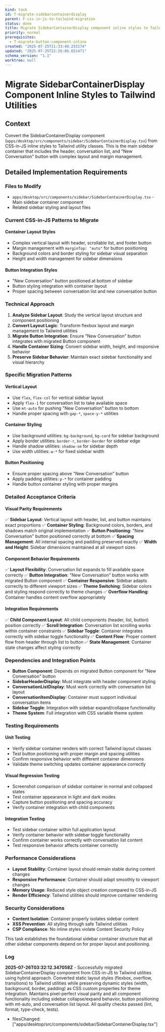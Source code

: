 ```yaml
---
kind: task
id: T-migrate-sidebarcontainerdisplay
parent: F-css-in-js-to-tailwind-migration
status: done
title: Migrate SidebarContainerDisplay component inline styles to Tailwind utilities
priority: normal
prerequisites:
  - T-migrate-button-component-inline
created: "2025-07-25T21:33:48.253174"
updated: "2025-07-25T22:26:06.651471"
schema_version: "1.1"
worktree: null
---
```


# Migrate SidebarContainerDisplay Component Inline Styles to Tailwind Utilities

## Context

Convert the SidebarContainerDisplay component (`apps/desktop/src/components/sidebar/SidebarContainerDisplay.tsx`) from CSS-in-JS inline styles to Tailwind utility classes. This is the main sidebar container that includes the header, conversation list, and "New Conversation" button with complex layout and margin management.

## Detailed Implementation Requirements

### Files to Modify

- `apps/desktop/src/components/sidebar/SidebarContainerDisplay.tsx` - Main sidebar container component
- Related sidebar styling and layout files

### Current CSS-in-JS Patterns to Migrate

#### Container Layout Styles

- Complex vertical layout with header, scrollable list, and footer button
- Margin management with `marginTop: "auto"` for button positioning
- Background colors and border styling for sidebar visual separation
- Height and width management for sidebar dimensions

#### Button Integration Styles

- "New Conversation" button positioned at bottom of sidebar
- Button styling integration with container layout
- Proper spacing between conversation list and new conversation button

### Technical Approach

1. **Analyze Sidebar Layout**: Study the vertical layout structure and component positioning
2. **Convert Layout Logic**: Transform flexbox layout and margin management to Tailwind utilities
3. **Migrate Button Integration**: Ensure "New Conversation" button integrates with migrated Button component
4. **Handle Container Sizing**: Convert sidebar width, height, and responsive behavior
5. **Preserve Sidebar Behavior**: Maintain exact sidebar functionality and visual hierarchy

### Specific Migration Patterns

#### Vertical Layout

- Use `flex`, `flex-col` for vertical sidebar layout
- Apply `flex-1` for conversation list to take available space
- Use `mt-auto` for pushing "New Conversation" button to bottom
- Handle proper spacing with `gap-*`, `space-y-*` utilities

#### Container Styling

- Use background utilities: `bg-background`, `bg-card` for sidebar background
- Apply border utilities: `border-r`, `border-border` for sidebar edge
- Handle shadow utilities: `shadow-sm` for sidebar depth
- Use width utilities: `w-*` for fixed sidebar width

#### Button Positioning

- Ensure proper spacing above "New Conversation" button
- Apply padding utilities: `p-*` for container padding
- Handle button container styling with proper margins

### Detailed Acceptance Criteria

#### Visual Parity Requirements

✅ **Sidebar Layout**: Vertical layout with header, list, and button maintains exact proportions
✅ **Container Styling**: Background colors, borders, and shadows match original implementation
✅ **Button Positioning**: "New Conversation" button positioned correctly at bottom
✅ **Spacing Management**: All internal spacing and padding preserved exactly
✅ **Width and Height**: Sidebar dimensions maintained at all viewport sizes

#### Component Behavior Requirements

✅ **Layout Flexibility**: Conversation list expands to fill available space correctly
✅ **Button Integration**: "New Conversation" button works with migrated Button component
✅ **Container Responsive**: Sidebar adapts correctly to different viewport sizes
✅ **Theme Switching**: Sidebar colors and styling respond correctly to theme changes
✅ **Overflow Handling**: Container handles content overflow appropriately

#### Integration Requirements

✅ **Child Component Layout**: All child components (header, list, button) position correctly
✅ **Scroll Integration**: Conversation list scrolling works within container constraints
✅ **Sidebar Toggle**: Container integrates correctly with sidebar toggle functionality
✅ **Content Flow**: Proper content flow from header through list to button
✅ **State Management**: Container state changes affect styling correctly

### Dependencies and Integration Points

- **Button Component**: Depends on migrated Button component for "New Conversation" button
- **SidebarHeaderDisplay**: Must integrate with header component styling
- **ConversationListDisplay**: Must work correctly with conversation list layout
- **ConversationItemDisplay**: Container must support individual conversation items
- **Sidebar Toggle**: Integration with sidebar expand/collapse functionality
- **Theme System**: Full integration with CSS variable theme system

### Testing Requirements

#### Unit Testing

- Verify sidebar container renders with correct Tailwind layout classes
- Test button positioning with proper margin and spacing utilities
- Confirm responsive behavior with different container dimensions
- Validate theme switching updates container appearance correctly

#### Visual Regression Testing

- Screenshot comparison of sidebar container in normal and collapsed states
- Test container appearance in light and dark modes
- Capture button positioning and spacing accuracy
- Verify container integration with child components

#### Integration Testing

- Test sidebar container within full application layout
- Verify container behavior with sidebar toggle functionality
- Confirm container works correctly with conversation list content
- Test responsive behavior affects container correctly

### Performance Considerations

- **Layout Stability**: Container layout should remain stable during content changes
- **Responsive Performance**: Container should adapt smoothly to viewport changes
- **Memory Usage**: Reduced style object creation compared to CSS-in-JS
- **Render Efficiency**: Tailwind utilities should improve container rendering

### Security Considerations

- **Content Isolation**: Container properly isolates sidebar content
- **XSS Prevention**: All styling through safe Tailwind utilities
- **CSP Compliance**: No inline styles violate Content Security Policy

This task establishes the foundational sidebar container structure that all other sidebar components depend on for proper layout and positioning.

### Log

**2025-07-26T03:32:12.347058Z** - Successfully migrated SidebarContainerDisplay component from CSS-in-JS to Tailwind utilities using hybrid approach. Converted static layout styles (flexbox, overflow, transitions) to Tailwind utilities while preserving dynamic styles (width, background, border, padding) as CSS custom properties for theme integration. Maintains pixel-perfect visual parity and all component functionality including sidebar collapse/expand behavior, button positioning with mt-auto, and conversation list layout. All quality checks passed (lint, format, type-check, tests).

- filesChanged: ["apps/desktop/src/components/sidebar/SidebarContainerDisplay.tsx"]
